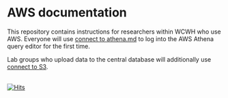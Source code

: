 # AWS documentation 
This repository contains instructions for researchers within WCWH who use AWS. Everyone 
will use [connect to athena.md](connect-to-athena.md) to log into the AWS Athena 
query editor for the first time.  

Lab groups who upload data to the central database will additionally use 
[connect to S3](connect-to-s3.md).

\
[![Hits](https://hits.seeyoufarm.com/api/count/incr/badge.svg?url=https%3A%2F%2Fgithub.com%2Fwhole-communities-whole-health%2Faws-usage-cohort&count_bg=%2379C83D&title_bg=%23555555&icon=&icon_color=%23E7E7E7&title=hits&edge_flat=false)](https://hits.seeyoufarm.com)